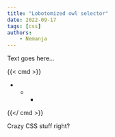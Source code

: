 ```yaml
---
title: "Lobotomized owl selector"
date: 2022-09-17
tags: [css]
authors:
    - Nemanja
---
```


Text goes here...

{{< cmd >}}
 * + *
{{</ cmd >}}

Crazy CSS stuff right?
